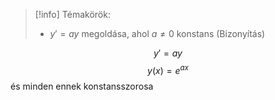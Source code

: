 > [!info] Témakörök:
> - $y'=ay$ megoldása, ahol $a≠0$ konstans (Bizonyítás)

$$y'=ay$$
$$y(x)=e^{ax}$$ és minden ennek konstansszorosa